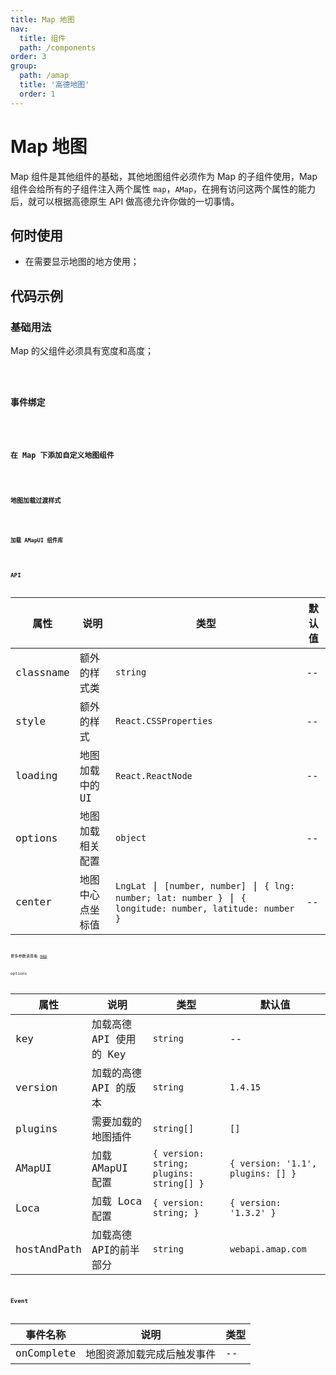```yaml
---
title: Map 地图
nav:
  title: 组件
  path: /components
order: 3
group:
  path: /amap
  title: '高德地图'
  order: 1
---
```


# Map 地图

Map 组件是其他组件的基础，其他地图组件必须作为 Map 的子组件使用，Map 组件会给所有的子组件注入两个属性 `map`，`AMap`，在拥有访问这两个属性的能力后，就可以根据高德原生 API 做高德允许你做的一切事情。

## 何时使用

-  在需要显示地图的地方使用；

## 代码示例

### 基础用法

Map 的父组件必须具有宽度和高度；

<code src="./demo/demo-01.tsx" />

### 事件绑定

<code src="./demo/demo-03.tsx" />

### 在 Map 下添加自定义地图组件

<code src="./demo/demo-02.tsx" />

### 地图加载过渡样式

<code src="./demo/demo-04.tsx" />

### 加载 AMapUI 组件库

<code src="./demo/demo-05.tsx" />

## API

| 属性 |说明|类型|默认值|
|-----|----|----|----|
|classname| 额外的样式类 | `string` | -- |
|style| 额外的样式 | `React.CSSProperties` | -- |
|loading| 地图加载中的UI | `React.ReactNode` | -- |
|options| 地图加载相关配置 | `object` | -- |
|center|地图中心点坐标值|`LngLat` \| `[number, number]` \| `{ lng: number; lat: number }` \| `{ longitude: number, latitude: number }`| --|

更多参数请查看 [map](https://lbs.amap.com/api/javascript-api/reference/map)

options

| 属性 |说明|类型|默认值|
|-----|----|----|----|
|key| 加载高德 API 使用的 Key | `string` | -- |
|version| 加载的高德 API 的版本 | `string` | `1.4.15` |
|plugins| 需要加载的地图插件 | `string[]` | `[]` |
|AMapUI| 加载 AMapUI 配置 | `{ version: string; plugins: string[] }` | `{ version: '1.1', plugins: [] }` |
|Loca| 加载 Loca 配置 | `{ version: string; }` | `{ version: '1.3.2' }` |
|hostAndPath| 加载高德API的前半部分 |`string`|`webapi.amap.com`|

## Event

| 事件名称 |说明|类型|
|-----|----|----|
|onComplete|地图资源加载完成后触发事件|--|


